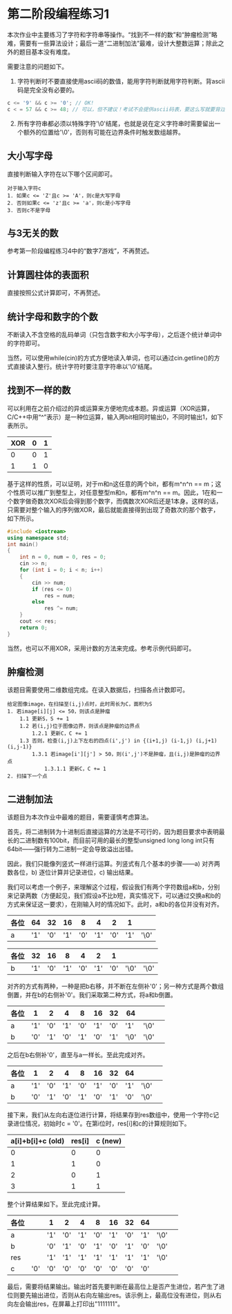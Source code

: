 # 第二阶段编程练习1

本次作业中主要练习了字符和字符串等操作。“找到不一样的数”和“肿瘤检测”略难，需要有一些算法设计；最后一道“二进制加法”最难，设计大整数运算；除此之外的题目基本没有难度。

需要注意的问题如下。

1. 字符判断时不要直接使用ascii码的数值，能用字符判断就用字符判断。背ascii码是完全没有必要的。

```cpp
c <= '9' && c >= '0'; // OK!
c < = 57 && c >= 48; // 可以，但不建议！考试不会提供ascii码表，要这么写就要背过全部码表。
```

2. 所有字符串都必须以特殊字符'\0'结尾，也就是说在定义字符串时需要留出一个额外的位置给'\0'，否则有可能在边界条件时触发数组越界。

## 大小写字母

直接判断输入字符在以下哪个区间即可。

```
对于输入字符c
1. 如果c <= 'Z'且c >= 'A'，则c是大写字母
2. 否则如果c <= 'z'且c >= 'a'，则c是小写字母
3. 否则c不是字母
```

## 与3无关的数

参考第一阶段编程练习4中的“数字7游戏”，不再赘述。

## 计算圆柱体的表面积

直接按照公式计算即可，不再赘述。

## 统计字母和数字的个数

不断读入不含空格的乱码单词（只包含数字和大小写字母），之后逐个统计单词中的字符即可。

当然，可以使用while(cin)的方式方便地读入单词，也可以通过cin.getline()的方式直接读入整行。统计字符时要注意字符串以'\0'结尾。

## 找到不一样的数

可以利用在之前介绍过的异或运算来方便地完成本题。异或运算（XOR运算，C/C++中用“^”表示）是一种位运算，输入两bit相同时输出0，不同时输出1，如下表所示。

|XOR|0|1|
|-|-|-|
|0|0|1|
|1|1|0|

基于这样的性质，可以证明，对于m和n这任意的两个bit，都有m^n^n == m；这个性质可以推广到整型上，对任意整型m和n，都有m^n^n == m。因此，1在和一个数字做奇数次XOR后会得到那个数字，而偶数次XOR后还是1本身。这样的话，只需要对整个输入的序列做XOR，最后就能直接得到出现了奇数次的那个数字，如下所示。

```cpp
#include <iostream>
using namespace std;
int main()
{
    int n = 0, num = 0, res = 0;
    cin >> n;
    for (int i = 0; i < n; i++)
    {
        cin >> num;
        if (res <= 0)
            res = num;
        else
            res ^= num;
    }
    cout << res;
    return 0;
}
```

当然，也可以不用XOR，采用计数的方法来完成。参考示例代码即可。

## 肿瘤检测

该题目需要使用二维数组完成。在读入数据后，扫描各点计数即可。

```
给定图像image，在扫描至(i,j)点时，此时周长为C，面积为S
1. 若image[i][j] <= 50，则该点是肿瘤
    1.1 更新S，S += 1
    1.2 若(i,j)位于图像边界，则该点是肿瘤的边界点
        1.2.1 更新C，C += 1
    1.3 否则，检查(i,j)上下左右的四点(i',j') in {(i+1,j) (i-1,j) (i,j+1) (i,j-1)}
        1.3.1 若image[i'][j'] > 50，则(i',j')不是肿瘤，且(i,j)是肿瘤的边界点
            1.3.1.1 更新C，C += 1
2. 扫描下一个点
```

## 二进制加法

该题目为本次作业中最难的题目，需要谨慎考虑算法。

首先，将二进制转为十进制后直接运算的方法是不可行的，因为题目要求中表明最长的二进制数有100bit，而目前可用的最长的整型unsigned long long int只有64bit——强行转为二进制一定会导致溢出出错。

因此，我们只能像列竖式一样进行运算。列竖式有几个基本的步骤——a) 对齐两数各位，b) 逐位计算并记录进位，c) 输出结果。

我们可以考虑一个例子，来理解这个过程，假设我们有两个字符数组a和b，分别来记录两数（方便起见，我们假设a不比b短，真实情况下，可以通过交换a和b的方式来保证这一要求），在刚输入时的情况如下。此时，a和b的各位并没有对齐。

|各位|64|32|16|8|4|2|1||
|-|-|-|-|-|-|-|-|-|
|a|'1'|'0'|'1'|'0'|'1'|'0'|'1'|'\0'|

|各位|32|16|8|4|2|1|||
|-|-|-|-|-|-|-|-|-|
|b|'1'|'0'|'1'|'0'|'1'|'0'|'\0'|'\0'|

对齐的方式有两种，一种是把b右移，并不断在左侧补'0'；另一种方式是两个数组倒置，并在b的右侧补'0'。我们采取第二种方式，将a和b倒置。

|各位|1|2|4|8|16|32|64|||
|-|-|-|-|-|-|-|-|-|-|
|a|'1'|'0'|'1'|'0'|'1'|'0'|'1'|'\0'|
|b|'0'|'1'|'0'|'1'|'0'|'1'|'\0'|'\0'|

之后在b右侧补'0'，直至与a一样长。至此完成对齐。

|各位|1|2|4|8|16|32|64|||
|-|-|-|-|-|-|-|-|-|-|
|a|'1'|'0'|'1'|'0'|'1'|'0'|'1'|'\0'|
|b|'0'|'1'|'0'|'1'|'0'|'1'|'0'|'\0'|

接下来，我们从左向右逐位进行计算，将结果存到res数组中，使用一个字符c记录进位情况，初始时c = '0'。在第i位时，res[i]和c的计算规则如下。

|a[i]+b[i]+c (old)|res[i]|c (new)|
|-|-|-|
|0|0|0|
|1|1|0|
|2|0|1|
|3|1|1|

整个计算结果如下。至此完成计算。

|各位||1|2|4|8|16|32|64|||
|-|-|-|-|-|-|-|-|-|-|-|
|a|   |'1'|'0'|'1'|'0'|'1'|'0'|'1'|'\0'|
|b|   |'0'|'1'|'0'|'1'|'0'|'1'|'0'|'\0'|
|res| |'1'|'1'|'1'|'1'|'1'|'1'|'1'|'\0'|
|c|'0'|'0'|'0'|'0'|'0'|'0'|'0'|'0'||

最后，需要将结果输出。输出时首先要判断在最高位上是否产生进位，若产生了进位则要先输出进位，否则从右向左输出res。该示例上，最高位没有进位，则从右向左会输出res，在屏幕上打印出"1111111"。